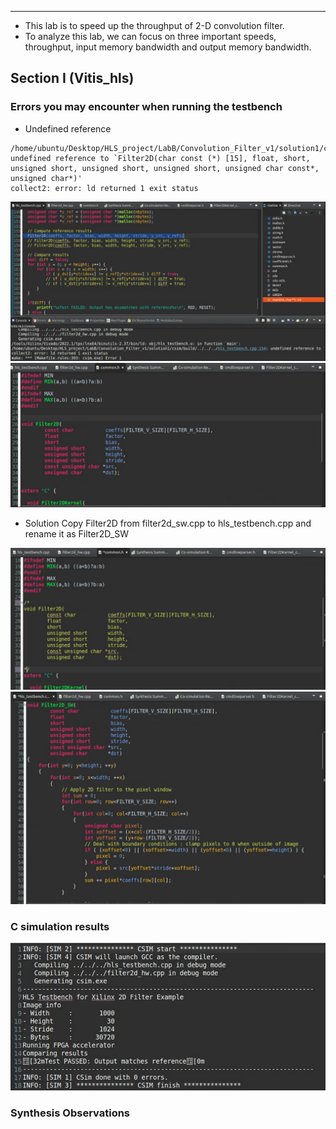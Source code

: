 
---
* This lab is to speed up the throughput of 2-D convolution filter.
* To analyze this lab, we can focus on three important speeds, throughput, input memory bandwidth and output memory bandwidth.


## Section I (Vitis_hls)
### Errors you may encounter when running the testbench

* Undefined reference

``` 
/home/ubuntu/Desktop/HLS_project/LabB/Convolution_Filter_v1/solution1/csim/build/../../../hls_testbench.cpp:154: undefined reference to `Filter2D(char const (*) [15], float, short, unsigned short, unsigned short, unsigned short, unsigned char const*, unsigned char*)'
collect2: error: ld returned 1 exit status
```

<img src = "figures/螢幕擷取畫面 2025-04-29 202904.png" width = "800">

<img src = "figures/螢幕擷取畫面 2025-04-29 202919.png" width = "650">

* Solution
	Copy Filter2D from filter2d_sw.cpp to hls_testbench.cpp and rename it as Filter2D_SW

<img src = "figures/螢幕擷取畫面 2025-04-29 202931.png" width = "650">

<img src = "figures/螢幕擷取畫面 2025-04-29 203005.png" width = "650">

### C simulation results

<img src = "figures/螢幕擷取畫面 2025-04-29 204158.png" width = "550">

### Synthesis Observations

